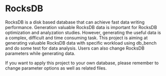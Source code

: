 # RocksDB
RocksDB is a disk based database that can achieve fast data writing performance. 
Generation valuable RocksDB data is important for RocksDB optimization and analyzation studies. 
However, generating the useful data is a complex, difficult and time consuming task. 
This project is aiming at generating valuable RocksDB data with specific workload using db_bench and do some test for data analysis.
Users can also change RocksDB parameters while generating data.

If you want to apply this project to your own database, please remember to change parameter options as well as related files. 
